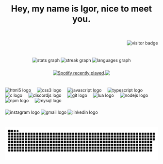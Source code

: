 <br clear="both">

<h1 align="center">Hey, my name is Igor, nice to meet you.</h1>

###

<br clear="both">

<div align="right">
  
  ![visitor badge](https://visitor-badge.laobi.icu/badge?page_id=${your.username}.${your.repo.id}&left_color=firebrick&right_color=goldenrod)
</div>

###

<br clear="both">

<div align="center">
  <img src="https://github-readme-stats.vercel.app/api?username=IgorHenriqueG&hide_title=false&hide_rank=false&show_icons=true&include_all_commits=true&count_private=true&disable_animations=false&theme=radical&locale=en&hide_border=true" height="120" alt="stats graph"  />
  <img src="https://streak-stats.demolab.com?user=IgorHenriqueG&locale=en&mode=daily&theme=radical&hide_border=true&border_radius=5" height="120" alt="streak graph"  />
  <img src="https://github-readme-stats.vercel.app/api/top-langs?username=IgorHenriqueG&locale=en&hide_title=false&layout=compact&card_width=320&langs_count=5&theme=radical&hide_border=true" height="120" alt="languages graph"  />
</div>

###

<div align="center">
  <a href="https://open.spotify.com/user/Saturn">
    <img align="center" src="https://spotify-recently-played-readme.vercel.app/api?user=315xpxxfxex7hr4s3tzzuyil4pze&count=3" alt="Spotify recently played"  />
  </a>
  <img align="center" height="200" src="https://camo.githubusercontent.com/a43a8fa34809a74a4da44ea631ec975aa767b099a4afba2115a5fca74cf0b95f/68747470733a2f2f692e70696e696d672e636f6d2f6f726967696e616c732f37642f64382f63612f37646438636132333732666230353036386137313932656361343064363535622e676966"  />

</div>

###

<br clear="both">

<div align="left">
  <img src="https://cdn.jsdelivr.net/gh/devicons/devicon/icons/html5/html5-original.svg" height="40" alt="html5 logo"  />
  <img width="12" />
  <img src="https://cdn.jsdelivr.net/gh/devicons/devicon/icons/css3/css3-original.svg" height="40" alt="css3 logo"  />
  <img width="12" />
  <img src="https://cdn.jsdelivr.net/gh/devicons/devicon/icons/javascript/javascript-original.svg" height="40" alt="javascript logo"  />
  <img width="12" />
  <img src="https://cdn.jsdelivr.net/gh/devicons/devicon/icons/typescript/typescript-original.svg" height="40" alt="typescript logo"  />
  <img width="12" />
  <img src="https://cdn.jsdelivr.net/gh/devicons/devicon/icons/c/c-original.svg" height="40" alt="c logo"  />
  <img width="12" />
  <img src="https://cdn.jsdelivr.net/gh/devicons/devicon/icons/discordjs/discordjs-original.svg" height="40" alt="discordjs logo"  />
  <img width="12" />
  <img src="https://cdn.jsdelivr.net/gh/devicons/devicon/icons/git/git-original.svg" height="40" alt="git logo"  />
  <img width="12" />
  <img src="https://cdn.jsdelivr.net/gh/devicons/devicon/icons/lua/lua-original.svg" height="40" alt="lua logo"  />
  <img width="12" />
  <img src="https://cdn.jsdelivr.net/gh/devicons/devicon/icons/nodejs/nodejs-original.svg" height="40" alt="nodejs logo"  />
  <img width="12" />
  <img src="https://cdn.jsdelivr.net/gh/devicons/devicon/icons/npm/npm-original-wordmark.svg" height="40" alt="npm logo"  />
  <img width="12" />
  <img src="https://cdn.jsdelivr.net/gh/devicons/devicon/icons/mysql/mysql-original.svg" height="40" alt="mysql logo"  />
</div>

###

<div align="left">
  <img src="https://img.shields.io/static/v1?message=Instagram&logo=instagram&label=&color=E4405F&logoColor=white&labelColor=&style=for-the-badge" height="35" alt="instagram logo"  />
  <img src="https://img.shields.io/static/v1?message=Gmail&logo=gmail&label=&color=D14836&logoColor=white&labelColor=&style=for-the-badge" height="35" alt="gmail logo"  />
  <img src="https://img.shields.io/static/v1?message=LinkedIn&logo=linkedin&label=&color=0077B5&logoColor=white&labelColor=&style=for-the-badge" height="35" alt="linkedin logo"  />
</div>

###


###

<br clear="both">

<img align="center" alt="snake eating my contributions" src="https://raw.githubusercontent.com/IgorHenriqueG/IgorHenriqueG/output/github-contribution-grid-snake-dark.svg">

###
